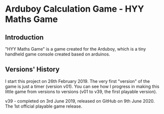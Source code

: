 # Arduboy Calculation Game - HYY Maths Game

## Introduction
"HYY Maths Game" is a game created for the Arduboy, which is a tiny handheld game console created based on arduinos.

## Versions' History
I start this project on 26th February 2019. The very first "version" of the game is just a timer (version v01). You can see how I progress in making this little game from versions to versions (v01 to v39, the first playable version).

v39 - completed on 3rd June 2019, released on GitHub on 9th June 2020. The 1st official playable game release.

